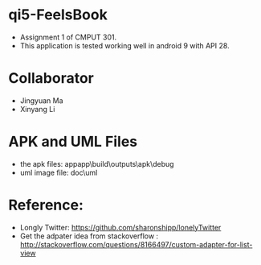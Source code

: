 # qi5-FeelsBook
* Assignment 1 of CMPUT 301.
* This application is tested working well in android 9 with API 28.

# Collaborator
* Jingyuan Ma
* Xinyang Li

# APK and UML Files 
* the apk files: appapp\build\outputs\apk\debug
* uml image file: doc\uml

# Reference:
* Longly Twitter: https://github.com/sharonshipp/lonelyTwitter 
* Get the adpater idea from stackoverflow : http://stackoverflow.com/questions/8166497/custom-adapter-for-list-view
